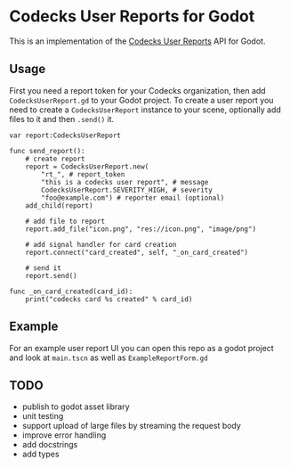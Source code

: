 # Codecks User Reports for Godot

This is an implementation of the [Codecks User Reports](https://manual.codecks.io/user-reports/) API for Godot.


## Usage

First you need a report token for your Codecks organization, then add `CodecksUserReport.gd` to your Godot project. To create a user report you need to create a `CodecksUserReport` instance to your scene, optionally add files to it and then `.send()` it.

```GDScript
var report:CodecksUserReport

func send_report():
    # create report
    report = CodecksUserReport.new(
        "rt_", # report_token
        "this is a codecks user report", # message
        CodecksUserReport.SEVERITY_HIGH, # severity
        "foo@example.com") # reporter email (optional)
    add_child(report)

    # add file to report
    report.add_file("icon.png", "res://icon.png", "image/png")

    # add signal handler for card creation
    report.connect("card_created", self, "_on_card_created")

    # send it
    report.send()

func _on_card_created(card_id):
	print("codecks card %s created" % card_id)

```

## Example

For an example user report UI you can open this repo as a godot project and look at `main.tscn` as well as `ExampleReportForm.gd`


## TODO
- publish to godot asset library
- unit testing
- support upload of large files by streaming the request body
- improve error handling
- add docstrings
- add types
